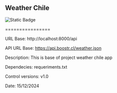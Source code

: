 Weather Chile 
----------------

![Static Badge](https://img.shields.io/badge/Django-092E20?style=for-the-badge&logo=django&logoColor=green)

================


URL Base: http://localhost:8000/api


API URL Base: https://api.boostr.cl/weather.json


Description: This is base of project weather chile app


Dependecies: requeriments.txt


Control versions: v1.0


Date: 15/12/2024
